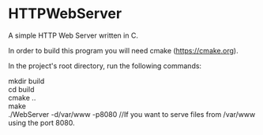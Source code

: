 # HTTPWebServer
A simple HTTP Web Server written in C.

In order to build this program you will need cmake (https://cmake.org).

In the project's root directory, run the following commands:

mkdir build<br>
cd build<br>
cmake ..<br>
make<br>
./WebServer -d/var/www -p8080 //If you want to serve files from /var/www using the port 8080.
